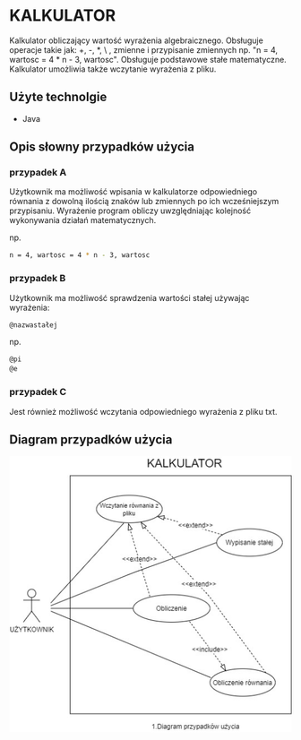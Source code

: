 # KALKULATOR

Kalkulator obliczający wartość wyrażenia algebraicznego. Obsługuje operacje takie jak:
+, -, \*, \\ , zmienne i przypisanie zmiennych np. "n = 4, wartosc = 4 * n - 3, wartosc". Obsługuje podstawowe stałe matematyczne. Kalkulator umożliwia także
wczytanie wyrażenia z pliku.

## Użyte technolgie

- Java

## Opis słowny przypadków użycia

### przypadek A

Użytkownik ma możliwość wpisania w kalkulatorze odpowiedniego równania z dowolną ilością znaków lub zmiennych po ich wcześniejszym przypisaniu. Wyrażenie program obliczy uwzględniając kolejność wykonywania działań matematycznych.

np.
```bash
n = 4, wartosc = 4 * n - 3, wartosc
```

### przypadek B

Użytkownik ma możliwość sprawdzenia wartości stałej używając wyrażenia:

```bash
@nazwastałej
```
np.
```bash
@pi
@e
```

### przypadek C

Jest również możliwość wczytania odpowiedniego wyrażenia z pliku txt.

## Diagram przypadków użycia

![Schemat diagramu przypadków użycia](img/diagram_przypadkow.jpg)